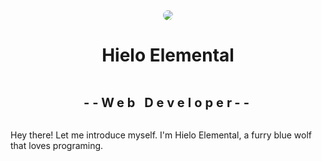 <div 
  style="
    text-align: center;
    margin: 0;
    padding: 0;
    display: flex;
    align-items: center;
    justify-content: center; 
    flex-direction: column;"
  >

  <img src="https://avatars.githubusercontent.com/u/136840526?s=400" style="border-radius: 50%;">
  <h1>Hielo Elemental</h1>
  <h2 style="letter-spacing: 5px; font-size: 20px;">--Web Developer--</h2>
  <p style="text-align: left;">Hey there! Let me introduce myself. I'm Hielo Elemental, a furry blue wolf that loves programing.</p>
</div>

<!--
**HieloElemental/HieloElemental** is a ✨ _special_ ✨ repository because its `README.md` (this file) appears on your GitHub profile.

Here are some ideas to get you started:

- 🔭 I’m currently working on ...
- 🌱 I’m currently learning ...
- 👯 I’m looking to collaborate on ...
- 🤔 I’m looking for help with ...
- 💬 Ask me about ...
- 📫 How to reach me: ...
- 😄 Pronouns: ...
- ⚡ Fun fact: ...
-->
